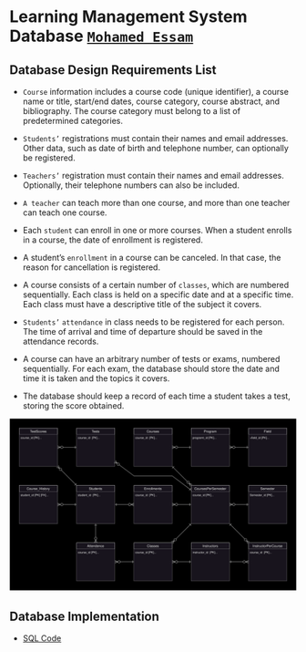 # Learning Management System Database [`Mohamed Essam`](https://github.com/m-essam-s)

## Database Design Requirements List 

- `Course` information includes a course code (unique identifier), a course name or title, start/end dates, course category, course abstract, and bibliography. The course category must belong to a list of predetermined categories.

- `Students’` registrations must contain their names and email addresses. Other data, such as date of birth and telephone number, can optionally be registered.

- `Teachers’` registration must contain their names and email addresses. Optionally, their telephone numbers can also be included.

- `A teacher` can teach more than one course, and more than one teacher can teach one course.

- Each `student` can enroll in one or more courses. When a student enrolls in a course, the date of enrollment is registered.

- A student’s `enrollment` in a course can be canceled. In that case, the reason for cancellation is registered.

- A course consists of a certain number of `classes`, which are numbered sequentially. Each class is held on a specific date and at a specific time. Each class must have a descriptive title of the subject it covers.

- `Students’` `attendance` in class needs to be registered for each person. The time of arrival and time of departure should be saved in the attendance records.

- A course can have an arbitrary number of tests or exams, numbered sequentially. For each exam, the database should store the date and time it is taken and the topics it covers.

- The database should keep a record of each time a student takes a test, storing the score obtained.

![ER-D](./EntityRelationshipDiagram.svg)
## Database Implementation
- [SQL Code](./LMS.sql)
